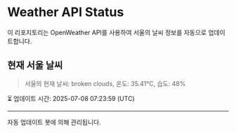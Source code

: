 
# Weather API Status

이 리포지토리는 OpenWeather API를 사용하여 서울의 날씨 정보를 자동으로 업데이트합니다.

## 현재 서울 날씨
> 서울의 현재 날씨: broken clouds, 온도: 35.41°C, 습도: 48%

⏳ 업데이트 시간: 2025-07-08 07:23:59 (UTC)

---
자동 업데이트 봇에 의해 관리됩니다.
